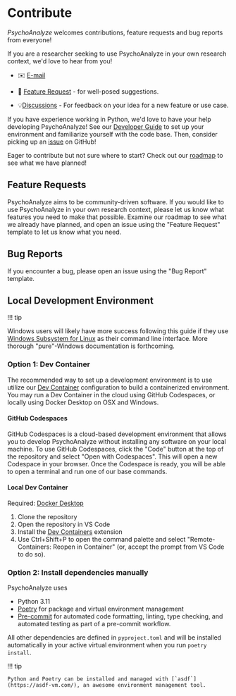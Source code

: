 # Contribute

*PsychoAnalyze* welcomes contributions, feature requests and bug reports from everyone!

If you are a researcher seeking to use PsychoAnalyze in your own research context, we'd love to hear from you!

- ✉️ [E-mail](mailto:t.schlic@wustl.edu)

- 🧪 [Feature Request](https://github.com/psychoanalyze/psychoanalyze/issues/new?assignees=&labels=enhancement&projects=&template=feature-request.md&title=%5BNEW%5D) - for well-posed suggestions.

- 💡[Discussions](https://github.com/orgs/psychoanalyze/discussions) - For feedback on your idea for a new feature or use case.

If you have experience working in Python, we'd love to have your help developing PsychoAnalyze! See our [Developer Guide](#developers) to set up your environment and familiarize yourself with the code base. Then, consider picking up an [issue](https://github.com/psychoanalyze/psychoanalyze/issues) on GitHub!

Eager to contribute but not sure where to start? Check out our [roadmap](https://github.com/orgs/psychoanalyze/projects/2) to see what we have planned!

## Feature Requests

PsychoAnalyze aims to be community-driven software. If you would like to use PsychoAnalyze in your own research context, please let us know what features you need to make that possible. Examine our roadmap to see what we already have planned, and open an issue using the "Feature Request" template to let us know what you need.

## Bug Reports

If you encounter a bug, please open an issue using the "Bug Report" template.

## Local Development Environment

!!! tip

Windows users will likely have more success following this guide if they use [Windows Subsystem for Linux](https://docs.microsoft.com/en-us/windows/wsl/install-win10) as their command line interface. More thorough "pure"-Windows documentation is forthcoming.

### Option 1: Dev Container

The recommended way to set up a development environment is to use utilize our [Dev Container](https://containers.dev/) configuration to build a containerized environment. You may run a Dev Container in the cloud using GitHub Codespaces, or locally using Docker Desktop on OSX and Windows.

#### GitHub Codespaces

GitHub Codespaces is a cloud-based development environment that allows you to develop PsychoAnalyze without installing any software on your local machine. To use GitHub Codespaces, click the "Code" button at the top of the repository and select "Open with Codespaces". This will open a new Codespace in your browser. Once the Codespace is ready, you will be able to open a terminal and run one of our base commands.

#### Local Dev Container

Required: [Docker Desktop](https://www.docker.com/products/docker-desktop)

1. Clone the repository
2. Open the repository in VS Code
3. Install the [Dev Containers](https://marketplace.visualstudio.com/items?itemName=ms-vscode-remote.remote-containers) extension
4. Use Ctrl+Shift+P to open the command palette and select "Remote-Containers: Reopen in Container" (or, accept the prompt from VS Code to do so).

### Option 2: Install dependencies manually

PsychoAnalyze uses

- Python 3.11
- [Poetry](https://python-poetry.org/) for package and virtual environment management
- [Pre-commit](https://pre-commit.com/) for automated code formatting, linting, type checking, and automated testing as part of a pre-commit workflow.

All other dependencies are defined in `pyproject.toml` and will be installed automatically in your active virtual environment when you run `poetry install`.

!!! tip

    Python and Poetry can be installed and managed with [`asdf`](https://asdf-vm.com/), an awesome environment management tool.
